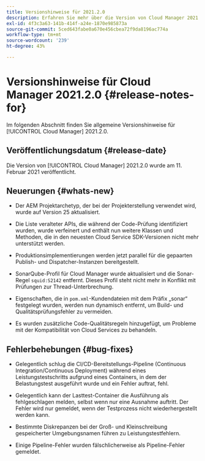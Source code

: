 ```yaml
---
title: Versionshinweise für 2021.2.0
description: Erfahren Sie mehr über die Version von Cloud Manager 2021.2.0.
exl-id: 4f3c3a63-141b-414f-a24e-1870e985873a
source-git-commit: 5ced643fabe0a670e456cbea72f9da8196ac774a
workflow-type: tm+mt
source-wordcount: '239'
ht-degree: 43%

---
```


# Versionshinweise für Cloud Manager 2021.2.0 {#release-notes-for}

Im folgenden Abschnitt finden Sie allgemeine Versionshinweise für [!UICONTROL Cloud Manager] 2021.2.0.

## Veröffentlichungsdatum {#release-date}

Die Version von [!UICONTROL Cloud Manager] 2021.2.0 wurde am 11. Februar 2021 veröffentlicht.

## Neuerungen {#whats-new}

* Der AEM Projektarchetyp, der bei der Projekterstellung verwendet wird, wurde auf Version 25 aktualisiert.

* Die Liste veralteter APIs, die während der Code-Prüfung identifiziert wurden, wurde verfeinert und enthält nun weitere Klassen und Methoden, die in den neuesten Cloud Service SDK-Versionen nicht mehr unterstützt werden.

* Produktionsimplementierungen werden jetzt parallel für die gepaarten Publish- und Dispatcher-Instanzen bereitgestellt.

* SonarQube-Profil für Cloud Manager wurde aktualisiert und die Sonar-Regel `squid:S2142` entfernt. Dieses Profil steht nicht mehr in Konflikt mit Prüfungen zur Thread-Unterbrechung.

* Eigenschaften, die in `pom.xml`-Kundendateien mit dem Präfix „sonar“ festgelegt wurden, werden nun dynamisch entfernt, um Build- und Qualitätsprüfungsfehler zu vermeiden.

* Es wurden zusätzliche Code-Qualitätsregeln hinzugefügt, um Probleme mit der Kompatibilität von Cloud Services zu behandeln.

## Fehlerbehebungen {#bug-fixes}

* Gelegentlich schlug die CI/CD-Bereitstellungs-Pipeline (Continuous Integration/Continuous Deployment) während eines Leistungstestschritts aufgrund eines Containers, in dem der Belastungstest ausgeführt wurde und ein Fehler auftrat, fehl.

* Gelegentlich kann der Lasttest-Container die Ausführung als fehlgeschlagen melden, selbst wenn nur eine Ausnahme auftritt. Der Fehler wird nur gemeldet, wenn der Testprozess nicht wiederhergestellt werden kann.

* Bestimmte Diskrepanzen bei der Groß- und Kleinschreibung gespeicherter Umgebungsnamen führen zu Leistungstestfehlern.

* Einige Pipeline-Fehler wurden fälschlicherweise als Pipeline-Fehler gemeldet.
